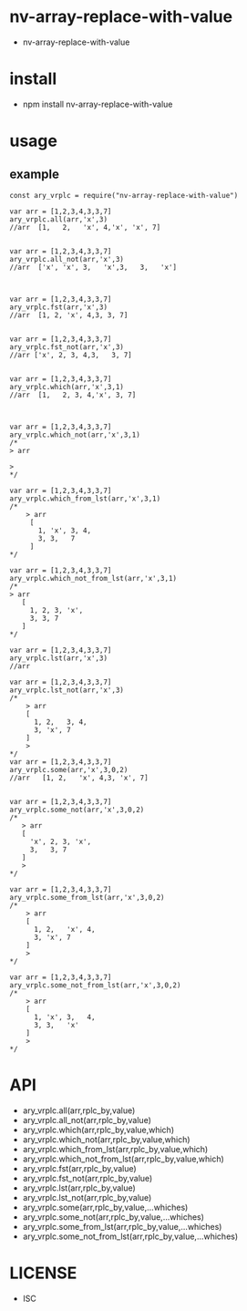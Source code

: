 nv-array-replace-with-value
============
- nv-array-replace-with-value 


install
=======
- npm install nv-array-replace-with-value 

usage
=====
    
example
-------

    const ary_vrplc = require("nv-array-replace-with-value")

    var arr = [1,2,3,4,3,3,7]
    ary_vrplc.all(arr,'x',3)
    //arr  [1,   2,   'x', 4,'x', 'x', 7]


    var arr = [1,2,3,4,3,3,7]
    ary_vrplc.all_not(arr,'x',3)
    //arr  ['x', 'x', 3,   'x',3,   3,   'x']



    var arr = [1,2,3,4,3,3,7]
    ary_vrplc.fst(arr,'x',3)
    //arr  [1, 2, 'x', 4,3, 3, 7]


    var arr = [1,2,3,4,3,3,7]
    ary_vrplc.fst_not(arr,'x',3)
    //arr ['x', 2, 3, 4,3,   3, 7]


    var arr = [1,2,3,4,3,3,7]
    ary_vrplc.which(arr,'x',3,1)
    //arr  [1,   2, 3, 4,'x', 3, 7]



    var arr = [1,2,3,4,3,3,7]
    ary_vrplc.which_not(arr,'x',3,1)
    /*
    > arr
    
    >
    */

    var arr = [1,2,3,4,3,3,7]
    ary_vrplc.which_from_lst(arr,'x',3,1)
    /*
        > arr
         [
           1, 'x', 3, 4,
           3, 3,   7
         ]
    */

    var arr = [1,2,3,4,3,3,7]
    ary_vrplc.which_not_from_lst(arr,'x',3,1)
    /*
    > arr
       [
         1, 2, 3, 'x',
         3, 3, 7
       ]
    */

    var arr = [1,2,3,4,3,3,7]
    ary_vrplc.lst(arr,'x',3)
    //arr 

    var arr = [1,2,3,4,3,3,7]
    ary_vrplc.lst_not(arr,'x',3)
    /*
        > arr
        [
          1, 2,   3, 4,
          3, 'x', 7
        ]
        >
    */
    var arr = [1,2,3,4,3,3,7]
    ary_vrplc.some(arr,'x',3,0,2)
    //arr   [1, 2,   'x', 4,3, 'x', 7]


    var arr = [1,2,3,4,3,3,7]
    ary_vrplc.some_not(arr,'x',3,0,2)
    /*
       > arr
       [
         'x', 2, 3, 'x',
         3,   3, 7
       ]
       >
    */

    var arr = [1,2,3,4,3,3,7]
    ary_vrplc.some_from_lst(arr,'x',3,0,2)
    /*
        > arr
        [
          1, 2,   'x', 4,
          3, 'x', 7
        ]
        >
    */

    var arr = [1,2,3,4,3,3,7]
    ary_vrplc.some_not_from_lst(arr,'x',3,0,2)
    /*
        > arr
        [
          1, 'x', 3,   4,
          3, 3,   'x'
        ]
        >
    */

API
====

- ary\_vrplc.all(arr,rplc\_by,value)
- ary\_vrplc.all\_not(arr,rplc\_by,value)
- ary\_vrplc.which(arr,rplc\_by,value,which)
- ary\_vrplc.which\_not(arr,rplc\_by,value,which)
- ary\_vrplc.which\_from\_lst(arr,rplc\_by,value,which)
- ary\_vrplc.which\_not\_from\_lst(arr,rplc\_by,value,which)
- ary\_vrplc.fst(arr,rplc\_by,value)
- ary\_vrplc.fst\_not(arr,rplc\_by,value)
- ary\_vrplc.lst(arr,rplc\_by,value)
- ary\_vrplc.lst\_not(arr,rplc\_by,value)
- ary\_vrplc.some(arr,rplc\_by,value,...whiches)
- ary\_vrplc.some\_not(arr,rplc\_by,value,...whiches)
- ary\_vrplc.some\_from\_lst(arr,rplc\_by,value,...whiches)
- ary\_vrplc.some\_not\_from\_lst(arr,rplc\_by,value,...whiches)


LICENSE
=======
- ISC 
